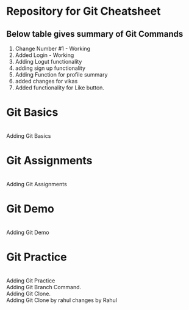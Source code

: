 # Repository for Git Cheatsheet
## Below table gives summary of Git Commands
1. Change Number #1 - Working
2. Added Login - Working
3. Adding Logut functionality
4. adding sign up functionality
5. Adding Function for profile summary
6. added changes for vikas
7. Added functionality for Like button.

# Git Basics
<br/> Adding Git Basics

# Git Assignments
<br/> Adding Git Assignments
# Git Demo
<br/> Adding Git Demo
# Git Practice
<br/> Adding Git Practice
<br/> Adding Git Branch Command.
<br/> Adding Git Clone.
<br/> Adding Git Clone by rahul
changes by Rahul
